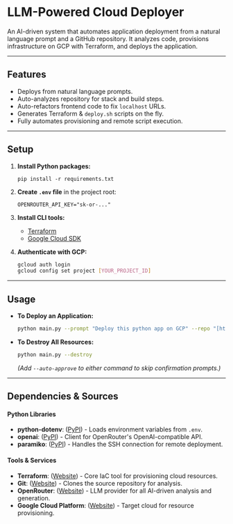 # LLM-Powered Cloud Deployer

An AI-driven system that automates application deployment from a natural language prompt and a GitHub repository. It analyzes code, provisions infrastructure on GCP with Terraform, and deploys the application.

---
## Features

* Deploys from natural language prompts.
* Auto-analyzes repository for stack and build steps.
* Auto-refactors frontend code to fix `localhost` URLs.
* Generates Terraform & `deploy.sh` scripts on the fly.
* Fully automates provisioning and remote script execution.

---
## Setup

1.  **Install Python packages:**
    ```
    pip install -r requirements.txt
    ```
2.  **Create `.env` file** in the project root:
    ```
    OPENROUTER_API_KEY="sk-or-..."
    ```
3.  **Install CLI tools:**
    * [Terraform](https://developer.hashicorp.com/terraform/downloads)
    * [Google Cloud SDK](https://cloud.google.com/sdk/docs/install)

4.  **Authenticate with GCP:**
    ```bash
    gcloud auth login
    gcloud config set project [YOUR_PROJECT_ID]
    ```

---
## Usage

* **To Deploy an Application:**
    ```bash
    python main.py --prompt "Deploy this python app on GCP" --repo "[https://github.com/Arvo-AI/hello_world](https://github.com/Arvo-AI/hello_world)"
    ```
* **To Destroy All Resources:**
    ```bash
    python main.py --destroy
    ```
    *(Add `--auto-approve` to either command to skip confirmation prompts.)*

---
## Dependencies & Sources

#### Python Libraries
* **python-dotenv**: ([PyPI](https://pypi.org/project/python-dotenv/)) - Loads environment variables from `.env`.
* **openai**: ([PyPI](https://pypi.org/project/openai/)) - Client for OpenRouter's OpenAI-compatible API.
* **paramiko**: ([PyPI](https://pypi.org/project/paramiko/)) - Handles the SSH connection for remote deployment.

#### Tools & Services
* **Terraform**: ([Website](https://www.terraform.io/)) - Core IaC tool for provisioning cloud resources.
* **Git**: ([Website](https://git-scm.com/)) - Clones the source repository for analysis.
* **OpenRouter**: ([Website](https://openrouter.ai/)) - LLM provider for all AI-driven analysis and generation.
* **Google Cloud Platform**: ([Website](https://cloud.google.com/)) - Target cloud for resource provisioning.
